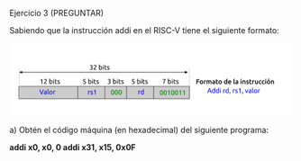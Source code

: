 Ejercicio 3 (PREGUNTAR)

Sabiendo que la instrucción addi en el RISC-V tiene el siguiente formato:

![Image text](https://github.com/yolandalillo/2021-2022-ASAII/blob/main/S04/images/ejercicio3.PNG)

a) Obtén el código máquina (en hexadecimal) del siguiente programa:

**addi x0, x0, 0
addi x31, x15, 0x0F**

